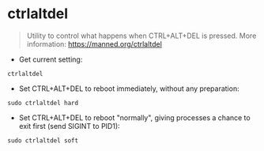 # ctrlaltdel

> Utility to control what happens when CTRL+ALT+DEL is pressed.
> More information: <https://manned.org/ctrlaltdel>

- Get current setting:

`ctrlaltdel`

- Set CTRL+ALT+DEL to reboot immediately, without any preparation:

`sudo ctrlaltdel hard`

- Set CTRL+ALT+DEL to reboot "normally", giving processes a chance to exit first (send SIGINT to PID1):

`sudo ctrlaltdel soft`
